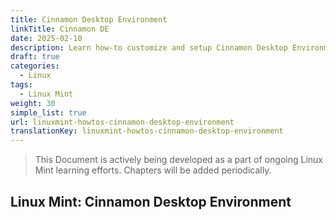 ```yaml
---
title: Cinnamon Desktop Environment
linkTitle: Cinnamon DE
date: 2025-02-10
description: Learn how-to customize and setup Cinnamon Desktop Environment with this step-by-step guide.
draft: true
categories:
  - Linux
tags:
  - Linux Mint
weight: 30
simple_list: true
url: linuxmint-howtos-cinnamon-desktop-environment
translationKey: linuxmint-howtos-cinnamon-desktop-environment
---
```


> This Document is actively being developed as a part of ongoing Linux Mint learning efforts. Chapters will be added periodically.

## Linux Mint: Cinnamon Desktop Environment

